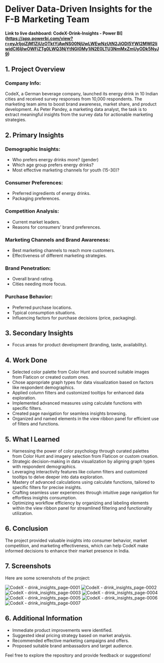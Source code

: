 # Deliver Data-Driven Insights for the F-B Marketing Team

#### Link to live dashboard: CodeX-Drink-Insights - Power BI](https://app.powerbi.com/view?r=eyJrIjoiZjM1ZjUzOTktYjAwNS00NjUwLWEwNzUtN2JiODI5YWI2MWI2IiwidCI6IjIwOWFiZTg0LWQ3NjYtNGI0My1iN2E0LTU3NmMxZmUyODk5NyJ9)

## 1. Project Overview

### Company Info:
CodeX, a German beverage company, launched its energy drink in 10 Indian cities and received survey responses from 10,000 respondents. The marketing team aims to boost brand awareness, market share, and product development. As Peter Pandey, a marketing data analyst, the task is to extract meaningful insights from the survey data for actionable marketing strategies.

## 2. Primary Insights

### Demographic Insights:
- Who prefers energy drinks more? (gender)
- Which age group prefers energy drinks?
- Most effective marketing channels for youth (15-30)?

### Consumer Preferences:
- Preferred ingredients of energy drinks.
- Packaging preferences.

### Competition Analysis:
- Current market leaders.
- Reasons for consumers' brand preferences.

### Marketing Channels and Brand Awareness:
- Best marketing channels to reach more customers.
- Effectiveness of different marketing strategies.

### Brand Penetration:
- Overall brand rating.
- Cities needing more focus.

### Purchase Behavior:
- Preferred purchase locations.
- Typical consumption situations.
- Influencing factors for purchase decisions (price, packaging).

## 3. Secondary  Insights
- Focus areas for product development (branding, taste, availability).

## 4. Work Done
- Selected color palette from Color Hunt and sourced suitable images from Flaticon or created custom ones.
- Chose appropriate graph types for data visualization based on factors like respondent demographics.
- Applied column filters and customized tooltips for enhanced data exploration.
- Implemented advanced measures using calculate functions with specific filters.
- Created page navigation for seamless insights browsing.
- Organized and named elements in the view ribbon panel for efficient use of filters and functions.

## 5. What I Learned
- Harnessing the power of color psychology through curated palettes from Color Hunt and imagery selection from Flaticon or custom creation.
- Strategic decision-making in data visualization by aligning graph types with respondent demographics.
- Leveraging interactivity features like column filters and customized tooltips to delve deeper into data exploration.
- Mastery of advanced calculations using calculate functions, tailored to specific filters for precise insights.
- Crafting seamless user experiences through intuitive page navigation for effortless insights consumption.
- Optimizing workflow efficiency by organizing and labeling elements within the view ribbon panel for streamlined filtering and functionality utilization.

## 6. Conclusion
The project provided valuable insights into consumer behavior, market competition, and marketing effectiveness, which can help CodeX make informed decisions to enhance their market presence in India.

## 7. Screenshots
Here are some screenshots of the project:

![CodeX - drink_insights_page-0001](https://github.com/Prathameshv07/Deliver_Data-Driven_Insights_for_the_F-B_Marketing_Team/assets/82259786/8d501b23-9fe5-4460-830b-ba7e511612b0)
![CodeX - drink_insights_page-0002](https://github.com/Prathameshv07/Deliver_Data-Driven_Insights_for_the_F-B_Marketing_Team/assets/82259786/5221bb6b-4246-42fa-ac0e-2ba07f9ad440)
![CodeX - drink_insights_page-0003](https://github.com/Prathameshv07/Deliver_Data-Driven_Insights_for_the_F-B_Marketing_Team/assets/82259786/d9552e6d-6bed-42c5-aa83-19f8a10efb46)
![CodeX - drink_insights_page-0004](https://github.com/Prathameshv07/Deliver_Data-Driven_Insights_for_the_F-B_Marketing_Team/assets/82259786/7e86a312-cd6a-4c88-9550-84bced0ea95f)
![CodeX - drink_insights_page-0005](https://github.com/Prathameshv07/Deliver_Data-Driven_Insights_for_the_F-B_Marketing_Team/assets/82259786/5d59d98b-a7ac-46d3-b4f3-ab069a926cb4)
![CodeX - drink_insights_page-0006](https://github.com/Prathameshv07/Deliver_Data-Driven_Insights_for_the_F-B_Marketing_Team/assets/82259786/ecd1c34f-c193-491e-a3ee-ddf4ce769cc7)
![CodeX - drink_insights_page-0007](https://github.com/Prathameshv07/Deliver_Data-Driven_Insights_for_the_F-B_Marketing_Team/assets/82259786/ecb4bc27-801a-4dac-b500-1d62f8cf0a54)


## 6. Additional Information
- Immediate product improvements were identified.
- Suggested ideal pricing strategy based on market analysis.
- Recommended effective marketing campaigns and offers.
- Proposed suitable brand ambassadors and target audience.

Feel free to explore the repository and provide feedback or suggestions!
